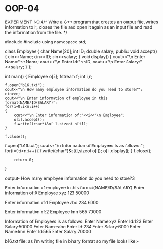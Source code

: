 # OOP-04
EXPERIMENT NO.4/*
Write a C++ program that creates an output file, writes information to it, closes the file and
open it again as an input file and read the information from the file.
*/

#include<iostream>
#include<fstream>
using namespace std;

class Employee
{
    char Name[20];
    int ID;
    double salary;
    public:
        void accept()
        {
            cin>>Name;
            cin>>ID;
            cin>>salary;
        }
        void display()
        {
            cout<<"\n Enter Name:"<<Name;
            cout<<"\n Enter Id:"<<ID;
            cout<<"\n Enter Salary:"<<salary;
        }
};
       
int main()
{
    Employee o[5];
    fstream f;
    int i,n;
   
    f.open("b16.txt");
    cout<<"\n How many employee information do you need to store?";
    cin>>n;
    cout<<"\n Enter information of employee in this format(NAME/ID/SALARY)";
    for(i=0;i<n;i++)
    {
        cout<<"\n Enter information of:"<<i<<"\n Employee";
        o[i].accept();
        f.write((char*)&o[i],sizeof o[i]);
    }
   
    f.close();
  f.open("b16.txt");    cout<<"\n Information of Employees is as follows:";
    for(i=0;i<n;i++)
    {
        f.write((char*)&o[i],sizeof o[i]);
        o[i].display();
    }
    f.close();

        return 0;
}

output-
How many employee information do you need to store?3

 Enter information of employee in this format(NAME/ID/SALARY)
 Enter information of:0
 Employee xyz 123 50000

 Enter information of:1
 Employee abc 234 6000

 Enter information of:2
 Employee lmn 565 70000

 Information of Employees is as follows:
 Enter Name:xyz
 Enter Id:123
 Enter Salary:50000
 Enter Name:abc
 Enter Id:234
 Enter Salary:6000
 Enter Name:lmn
 Enter Id:565
 Enter Salary:70000

b16.txt file:
as i'm writing file in binary format
so my file looks like:-
